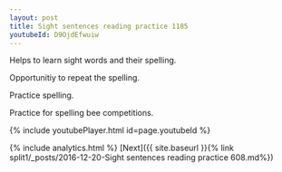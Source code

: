 ```yaml
---
layout: post
title: Sight sentences reading practice 1185
youtubeId: D9OjdEfwuiw
---
```

 
 
Helps to learn sight words and their spelling.

Opportunitiy to repeat the spelling. 

Practice spelling. 
 
Practice for spelling bee competitions. 
 
{% include youtubePlayer.html id=page.youtubeId %}
 
 
{% include analytics.html %} 
[Next]({{ site.baseurl }}{% link  split1/_posts/2016-12-20-Sight sentences reading practice 608.md%})
 

